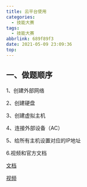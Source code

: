```yaml
---
title: 云平台使用
categories:
  - 技能大赛
tags:
  - 技能大赛
abbrlink: 689f89f3
date: 2021-05-09 23:09:36
top:
---
```


## 

## 一、做题顺序

1、创建外部网络



2、创建硬盘

3、创建虚拟主机

4、连接外部设备（AC）

5、给所有主机设置对应的IP地址

6.视频和官方文档

[文档](https://storage.freecplus.top/images/2021/%E4%BA%91%E6%9C%8D%E5%8A%A1%E5%AE%9E%E8%AE%AD%E5%B9%B3%E5%8F%B0%E7%94%A8%E6%88%B7%E6%93%8D%E4%BD%9C%E6%89%8B%E5%86%8Cv1.2%20201812.pdf)

[视频](http://132.232.81.43:8989/video/07-%E7%94%A8%E6%88%B7%E5%AE%89%E8%A3%85%E6%89%8B%E5%86%8C%E8%A7%86%E9%A2%91%E6%93%8D%E4%BD%9C.mp4)
